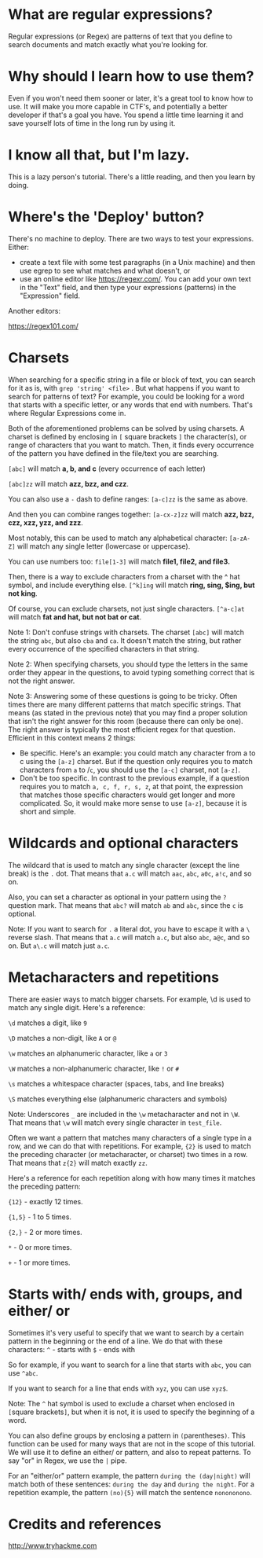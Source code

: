 # What are regular expressions?

Regular expressions (or Regex) are patterns of text that you define to search documents and match exactly what you're looking for.

# Why should I learn how to use them?

Even if you won't need them sooner or later, it's a great tool to know how to use. It will make you more capable in CTF's, and potentially a better developer if that's a goal you have. You spend a little time learning it and save yourself lots of time in the long run by using it.

# I know all that, but I'm lazy.

This is a lazy person's tutorial. There's a little reading, and then you learn by doing.

# Where's the 'Deploy' button?

There's no machine to deploy. There are two ways to test your expressions. Either:

* create a text file with some test paragraphs (in a Unix machine) and then use egrep <pattern> <file> to see what matches and what doesn't, or
* use an online editor like https://regexr.com/. You can add your own text in the "Text" field, and then type your expressions (patterns) in the "Expression" field.

Another editors: 

https://regex101.com/

# Charsets

When searching for a specific string in a file or block of text, you can search for it as is, with `grep 'string' <file>` . But what happens if you want to search for patterns of text? For example, you could be looking for a word that starts with a specific letter, or any words that end with numbers. That's where Regular Expressions come in.

Both of the aforementioned problems can be solved by using charsets. A charset is defined by enclosing in `[` square brackets `]` the character(s), or range of characters that you want to match.  Then, it finds every occurrence of the pattern you have defined in the file/text you are searching.

`[abc]` will match <b>a, b, and c</b> (every occurrence of each letter)

`[abc]zz` will match <B>azz, bzz, and czz</b>.

You can also use a `-` dash to define ranges:
`[a-c]zz` is the same as above.

And then you can combine ranges together:
`[a-cx-z]zz` will match <B>azz, bzz, czz, xzz, yzz, and zzz</b>.

Most notably, this can be used to match any alphabetical character:
`[a-zA-Z]` will match any single letter (lowercase or uppercase).

You can use numbers too:
`file[1-3]` will match <b>file1, file2, and file3.</b>

Then, there is a way to exclude characters from a charset with the ^ hat symbol, and include everything else.
`[^k]ing` will match <b>ring, sing, $ing, but not king</b>.

Of course, you can exclude charsets, not just single characters.
`[^a-c]at` will match <b>fat and hat, but not bat or cat</b>.

Note 1: Don't confuse strings with charsets. The charset `[abc]` will match the string `abc`, but also `cba` and `ca`. It doesn't match the string, but rather every occurrence of the specified characters in that string.

Note 2: When specifying charsets, you should type the letters in the same order they appear in the questions, to avoid typing something correct that is not the right answer.

Note 3: Answering some of these questions is going to be tricky. Often times there are many different patterns that match specific strings. That means (as stated in the previous note) that you may find a proper solution that isn't the right answer for this room (because there can only be one). The right answer is typically the most efficient regex for that question. Efficient in this context means 2 things:
*  Be specific. Here's an example: you could match any character from a to c using the `[a-z]` charset. But if the question only requires you to match characters from `a` to /`c`, you should use the `[a-c]` charset, not `[a-z]`.
* Don't be too specific. In contrast to the previous example, if a question requires you to match `a, c, f, r, s, z`, at that point, the expression that matches those specific characters would get longer and more complicated. So, it would make more sense to use `[a-z]`, because it is short and simple.

# Wildcards and optional characters 

The wildcard that is used to match any single character (except the line break) is the `.` dot. That means that `a.c` will match `aac`, `abc`, `a0c`, `a!c`, and so on.

Also, you can set a character as optional in your pattern using the `?` question mark. That means that `abc?` will match `ab` and `abc`, since the `c` is optional.

Note: If you want to search for `.` a literal dot, you have to escape it with a `\` reverse slash. That means that `a.c` will match `a.c`, but also `abc`, `a@c`, and so on. But `a\.c` will match just `a.c`.

# Metacharacters and repetitions 



There are easier ways to match bigger charsets. For example, \d is used to match any single digit. Here's a reference:

`\d` matches a digit, like `9`

`\D` matches a non-digit, like `A` or `@`

`\w` matches an alphanumeric character, like `a` or `3`

`\W` matches a non-alphanumeric character, like `!` or `#`

`\s` matches a whitespace character (spaces, tabs, and line breaks)

`\S` matches everything else (alphanumeric characters and symbols)

Note: Underscores `_` are included in the `\w` metacharacter and not in `\W`. That means that `\w` will match every single character in `test_file`.

Often we want a pattern that matches many characters of a single type in a row, and we can do that with repetitions. For example, `{2}` is used to match the preceding character (or metacharacter, or charset) two times in a row. That means that `z{2}` will match exactly `zz`.

Here's a reference for each repetition along with how many times it matches the preceding pattern:

`{12}` - exactly 12 times.

`{1,5}` - 1 to 5 times.

`{2,}` - 2 or more times.

`*` - 0 or more times.

`+` - 1 or more times.

# Starts with/ ends with, groups, and either/ or 



Sometimes it's very useful to specify that we want to search by a certain pattern in the beginning or the end of a line. We do that with these characters:
`^` - starts with
`$` - ends with

So for example, if you want to search for a line that starts with `abc`, you can use `^abc`.

If you want to search for a line that ends with `xyz`, you can use `xyz$`.

Note: The `^` hat symbol is used to exclude a charset when enclosed in `[`square brackets`]`, but when it is not, it is used to specify the beginning of a word.

You can also define groups by enclosing a pattern in `(`parentheses`)`. This function can be used for many ways that are not in the scope of this tutorial. We will use it to define an either/ or pattern, and also to repeat patterns. To say "or" in Regex, we use the `|` pipe.

For an "either/or" pattern example, the pattern `during the (day|night)` will match both of these sentences: `during the day` and `during the night`.
For a repetition example, the pattern `(no){5}` will match the sentence `nonononono`.

# Credits and references

http://www.tryhackme.com